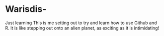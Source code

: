 # Warisdis-
Just learning
This is me setting out to try and learn how to use Github and R.
It is like stepping out onto an alien planet, as exciting as it is intimidating!
